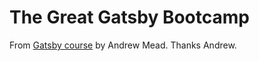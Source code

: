# The Great Gatsby Bootcamp

From [Gatsby course](https://youtu.be/8t0vNu2fCCM) by Andrew Mead. Thanks Andrew.